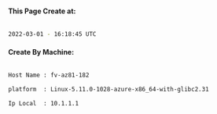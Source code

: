
   
#### This Page Create at:

```bash

2022-03-01 - 16:18:45 UTC

```

#### Create By Machine:

```bash

Host Name : fv-az81-182

platform  : Linux-5.11.0-1028-azure-x86_64-with-glibc2.31

Ip Local  : 10.1.1.1

```

